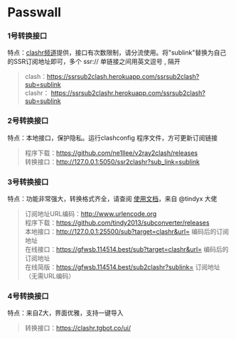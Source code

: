 # Passwall
   
### 1号转换接口
特点：[clashr频道](https://t.me/ssrsub2clash)提供，接口有次数限制，请分流使用。将"sublink"替换为自己的SSR订阅地址即可，多个 ssr:// 单链接之间用英文逗号 , 隔开   
>clash：https://ssrsub2clash.herokuapp.com/ssrsub2clash?sub=sublink   
>clashr： https://ssrsub2clashr.herokuapp.com/ssrsub2clash?sub=sublink
   
### 2号转换接口
特点：本地接口，保护隐私。运行clashconfig 程序文件，方可更新订阅链接   
>程序下载：https://github.com/ne1llee/v2ray2clash/releases   
>转换接口：http://127.0.0.1:5050/ssr2clashr?sub_link=sublink
   
### 3号转换接口
特点：功能非常强大，转换格式齐全，请查阅 [使用文档](https://github.com/tindy2013/subconverter/blob/master/README-cn.md)，来自 @tindyx 大佬
>订阅地址URL编码：http://www.urlencode.org   
>程序下载：https://github.com/tindy2013/subconverter/releases   
>本地接口：http://127.0.0.1:25500/sub?target=clashr&url= 编码后的订阅地址   
>在线接口：https://gfwsb.114514.best/sub?target=clashr&url= 编码后的订阅地址   
>在线简版：https://gfwsb.114514.best/sub2clashr?sublink= 订阅地址（无需URL编码）
   
### 4号转换接口
特点：来自Z大，界面优雅，支持一键导入   
>转换接口：https://clashr.tgbot.co/ui/
